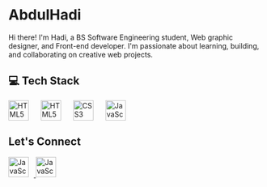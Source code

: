   <h1>AbdulHadi</h1>
<p>Hi there! I'm Hadi, a BS Software Engineering student, Web graphic designer, and Front-end developer. I'm passionate about learning, building, and collaborating on creative web projects.</p>

<h2>💻 Tech Stack</h2>

<div style="display: flex; align-items: center; gap: 14px;">
  <img src="https://skillicons.dev/icons?i=c" alt="HTML5" width="40" height="40" style="margin-right: 10px;" />
  <img src="https://skillicons.dev/icons?i=html" alt="HTML5" width="40" height="40" style="margin-right: 10px;" />
  <img src="https://skillicons.dev/icons?i=css" alt="CSS3" width="40" height="40" style="margin-right: 10px;" />
  <img src="https://skillicons.dev/icons?i=js" alt="JavaScript" width="40" height="40" style="margin-right: 10px;" />
</div>

<h2>Let's Connect</h2>
<div align="left">
  <a href="https://www.linkedin.com/in/abdulhadi-saqib-98b246307?utm_source=share&utm_campaign=share_via&utm_content=profile&utm_medium=android_app" target="_blank">
    <img src="https://skillicons.dev/icons?i=linkedin" alt="JavaScript" width="40" height="40" style="margin-right: 10px;" />
  </a>
  <a href="https://x.com/AbdulHadi_31?t=nDH4HE50nyyIHS957Dr2Uw&s=09" target="_blank">
    <img src="https://skillicons.dev/icons?i=twitter" alt="JavaScript" width="40" height="40" style="margin-right: 10px;" />
  </a>
</div>

###
